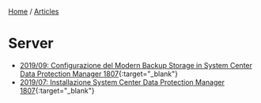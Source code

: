 [Home](/) / [Articles](/docs/articles)
# Server
* [2019/09: Configurazione del Modern Backup Storage in System Center Data Protection Manager 1807](2019-08/Configurazione%20del%20Modern%20Backup%20Storage%20in%20System%20Center%20Data%20Protection%20Manager%201807.pdf){:target="_blank"}
* [2019/07: Installazione System Center Data Protection Manager 1807](2019-07/Installazione%20System%20Center%20Data%20Protection%20Manager%201807.pdf){:target="_blank"}
